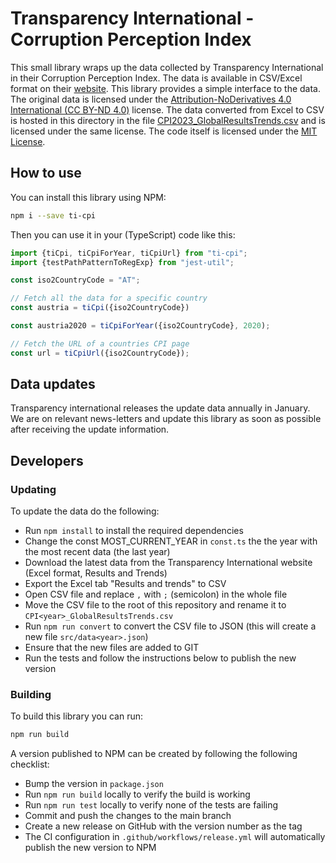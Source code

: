 # Transparency International - Corruption Perception Index

This small library wraps up the data collected by Transparency International in their Corruption Perception Index. The
data is available in CSV/Excel format on their [website](https://www.transparency.org/en/cpi/2022). This library
provides a simple interface to the data. The original data is licensed under the
[Attribution-NoDerivatives 4.0 International (CC BY-ND 4.0)](https://creativecommons.org/licenses/by-nd/4.0/)
license. The data converted from Excel to CSV is hosted in this directory in the file
[CPI2023_GlobalResultsTrends.csv](CPI2023_GlobalResultsTrends.csv)
and is licensed under the same license. The code itself is licensed under the [MIT License](LICENSE).

## How to use

You can install this library using NPM:

```bash
npm i --save ti-cpi
```

Then you can use it in your (TypeScript) code like this:

```typescript
import {tiCpi, tiCpiForYear, tiCpiUrl} from "ti-cpi";
import {testPathPatternToRegExp} from "jest-util";

const iso2CountryCode = "AT";

// Fetch all the data for a specific country
const austria = tiCpi({iso2CountryCode})

const austria2020 = tiCpiForYear({iso2CountryCode}, 2020);

// Fetch the URL of a countries CPI page
const url = tiCpiUrl({iso2CountryCode});
```

## Data updates

Transparency international releases the update data annually in January. We are on relevant news-letters and update
this library as soon as possible after receiving the update information.

## Developers

### Updating

To update the data do the following:

 - Run `npm install` to install the required dependencies
 - Change the const MOST_CURRENT_YEAR in `const.ts` the the year with the most recent data (the last year)
 - Download the latest data from the Transparency International website (Excel format, Results and Trends)
 - Export the Excel tab "Results and trends" to CSV
 - Open CSV file and replace `,` with `;` (semicolon) in the whole file
 - Move the CSV file to the root of this repository and rename it to `CPI<year>_GlobalResultsTrends.csv`
 - Run `npm run convert` to convert the CSV file to JSON (this will create a new file `src/data<year>.json`)
 - Ensure that the new files are added to GIT
 - Run the tests and follow the instructions below to publish the new version

### Building

To build this library you can run:

```bash
npm run build
```
A version published to NPM can be created by following the following checklist:

 - Bump the version in `package.json`
 - Run `npm run build` locally to verify the build is working
 - Run `npm run test` locally to verify none of the tests are failing
 - Commit and push the changes to the main branch
 - Create a new release on GitHub with the version number as the tag
 - The CI configuration in `.github/workflows/release.yml` will automatically publish the new version to NPM